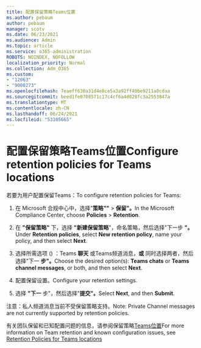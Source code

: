 ```yaml
---
title: 配置保留策略Teams位置
ms.author: pebaum
author: pebaum
manager: scotv
ms.date: 06/23/2021
ms.audience: Admin
ms.topic: article
ms.service: o365-administration
ROBOTS: NOINDEX, NOFOLLOW
localization_priority: Normal
ms.collection: Adm_O365
ms.custom:
- "12063"
- "9000273"
ms.openlocfilehash: 7eaeff630a31d4e8ce5a3a92ff40be9211a0cdaa
ms.sourcegitcommit: beed1fe0708571c17c4cf6a4d028fc3a2553847a
ms.translationtype: MT
ms.contentlocale: zh-CN
ms.lasthandoff: 06/24/2021
ms.locfileid: "53105665"
---
```

# <a name="configure-retention-policies-for-teams-locations"></a><span data-ttu-id="aa20d-102">配置保留策略Teams位置</span><span class="sxs-lookup"><span data-stu-id="aa20d-102">Configure retention policies for Teams locations</span></span>

<span data-ttu-id="aa20d-103">若要为用户配置保留Teams：</span><span class="sxs-lookup"><span data-stu-id="aa20d-103">To configure retention policies for Teams:</span></span>

1. <span data-ttu-id="aa20d-104">在 Microsoft 合规中心中，选择"**策略""**  >  **保留"。**</span><span class="sxs-lookup"><span data-stu-id="aa20d-104">In the Microsoft Compliance Center, choose **Policies** > **Retention**.</span></span>

1. <span data-ttu-id="aa20d-105">在 **"保留策略"** 下，选择 **"新建保留策略**"，命名策略，然后选择"下一步 **"。**</span><span class="sxs-lookup"><span data-stu-id="aa20d-105">Under **Retention policies**, select **New retention policy**, name your policy, and then select **Next**.</span></span>

1. <span data-ttu-id="aa20d-106">选择所需选项 () ：Teams **聊天** 或Teams频道消息，**或** 同时选择两者，然后选择"下一 **步"。**</span><span class="sxs-lookup"><span data-stu-id="aa20d-106">Choose the desired option(s): **Teams chats** or **Teams channel messages**, or both, and then select **Next**.</span></span>

1. <span data-ttu-id="aa20d-107">配置保留设置。</span><span class="sxs-lookup"><span data-stu-id="aa20d-107">Configure your retention settings.</span></span> 

1. <span data-ttu-id="aa20d-108">选择 **"下一** 步"，然后选择"**提交"。**</span><span class="sxs-lookup"><span data-stu-id="aa20d-108">Select **Next**, and then **Submit**.</span></span>

<span data-ttu-id="aa20d-109">注意：私人频道消息当前不受保留策略支持。</span><span class="sxs-lookup"><span data-stu-id="aa20d-109">Note: Private Channel messages are not currently supported by retention policies.</span></span>

<span data-ttu-id="aa20d-110">有关团队保留和已知配置问题的信息，请参阅保留策略[Teams位置](/microsoft-365/compliance/create-retention-policies#retention-policy-for-teams-locations)</span><span class="sxs-lookup"><span data-stu-id="aa20d-110">For more information on Team retention and known configuration issues, see [Retention Policies for Teams locations](/microsoft-365/compliance/create-retention-policies#retention-policy-for-teams-locations)</span></span>

